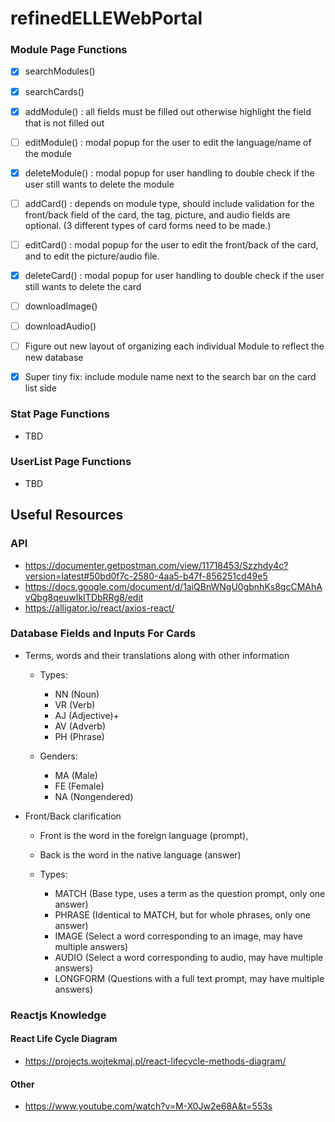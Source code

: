 # refinedELLEWebPortal

### Module Page Functions 
- [x] searchModules()
- [x] searchCards()
- [x] addModule() : all fields must be filled out otherwise highlight the field that is not filled out 
- [ ] editModule() : modal popup for the user to edit the language/name of the module 
- [x] deleteModule() : modal popup for user handling to double check if the user still wants to delete the module 
- [ ] addCard() : depends on module type, should include validation for the front/back field of the card, the tag, picture, and audio fields are optional. (3 different types of card forms need to be made.)
- [ ] editCard() : modal popup for the user to edit the front/back of the card, and to edit the picture/audio file. 
- [x] deleteCard() : modal popup for user handling to double check if the user still wants to delete the card 
- [ ] downloadImage()
- [ ] downloadAudio() 

- [ ] Figure out new layout of organizing each individual Module to reflect the new database 
- [x] Super tiny fix: include module name next to the search bar on the card list side 

### Stat Page Functions
- TBD 

### UserList Page Functions
- TBD 

## Useful Resources 
### API 
- https://documenter.getpostman.com/view/11718453/Szzhdy4c?version=latest#50bd0f7c-2580-4aa5-b47f-856251cd49e5
- https://docs.google.com/document/d/1aiQBnWNgU0gbnhKs8gcCMAhAvQbg8qeuwIkITDbRRg8/edit
- https://alligator.io/react/axios-react/

### Database Fields and Inputs For Cards 
- Terms, words and their translations along with other information
  - Types:
    - NN  (Noun)
    - VR  (Verb)
    - AJ  (Adjective)+
    - AV  (Adverb)
    - PH  (Phrase)

  - Genders:
    - MA (Male)
    - FE (Female)
    - NA (Nongendered)

- Front/Back clarification
  - Front is the word in the foreign language (prompt),
  - Back is the word in the native language (answer)

  - Types:
    - MATCH       (Base type, uses a term as the question prompt, only one answer)
    - PHRASE      (Identical to MATCH, but for whole phrases, only one answer)
    - IMAGE       (Select a word corresponding to an image, may have multiple answers)
    - AUDIO       (Select a word corresponding to audio, may have multiple answers)
    - LONGFORM    (Questions with a full text prompt, may have multiple answers)

### Reactjs Knowledge 
#### React Life Cycle Diagram 
- https://projects.wojtekmaj.pl/react-lifecycle-methods-diagram/
#### Other
- https://www.youtube.com/watch?v=M-X0Jw2e68A&t=553s
